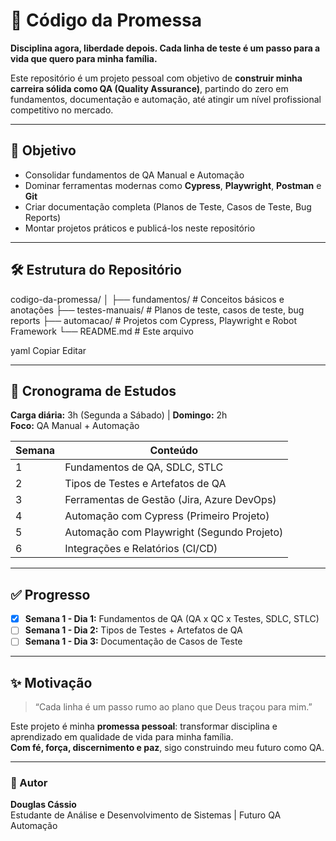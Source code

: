 # 🚀 Código da Promessa

**Disciplina agora, liberdade depois. Cada linha de teste é um passo para a vida que quero para minha família.**

Este repositório é um projeto pessoal com objetivo de **construir minha carreira sólida como QA (Quality Assurance)**, partindo do zero em fundamentos, documentação e automação, até atingir um nível profissional competitivo no mercado.

---

## 🎯 Objetivo
- Consolidar fundamentos de QA Manual e Automação
- Dominar ferramentas modernas como **Cypress**, **Playwright**, **Postman** e **Git**
- Criar documentação completa (Planos de Teste, Casos de Teste, Bug Reports)
- Montar projetos práticos e publicá-los neste repositório

---

## 🛠 Estrutura do Repositório
codigo-da-promessa/
│
├── fundamentos/ # Conceitos básicos e anotações
├── testes-manuais/ # Planos de teste, casos de teste, bug reports
├── automacao/ # Projetos com Cypress, Playwright e Robot Framework
└── README.md # Este arquivo

yaml
Copiar
Editar

---

## 📅 Cronograma de Estudos
**Carga diária:** 3h (Segunda a Sábado) | **Domingo:** 2h  
**Foco:** QA Manual + Automação  

| Semana | Conteúdo                                   |
|--------|-------------------------------------------|
| 1      | Fundamentos de QA, SDLC, STLC            |
| 2      | Tipos de Testes e Artefatos de QA        |
| 3      | Ferramentas de Gestão (Jira, Azure DevOps) |
| 4      | Automação com Cypress (Primeiro Projeto) |
| 5      | Automação com Playwright (Segundo Projeto) |
| 6      | Integrações e Relatórios (CI/CD)         |

---

## ✅ Progresso
- [x] **Semana 1 - Dia 1:** Fundamentos de QA (QA x QC x Testes, SDLC, STLC)
- [ ] **Semana 1 - Dia 2:** Tipos de Testes + Artefatos de QA
- [ ] **Semana 1 - Dia 3:** Documentação de Casos de Teste

---

## ✨ Motivação
> “Cada linha é um passo rumo ao plano que Deus traçou para mim.”

Este projeto é minha **promessa pessoal**: transformar disciplina e aprendizado em qualidade de vida para minha família.  
**Com fé, força, discernimento e paz**, sigo construindo meu futuro como QA.

---

### 📌 Autor
**Douglas Cássio**  
Estudante de Análise e Desenvolvimento de Sistemas | Futuro QA Automação 